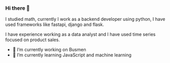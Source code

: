 ### Hi there 👋

<!--
**bkoscar/bkoscar** is a ✨ _special_ ✨ repository because its `README.md` (this file) appears on your GitHub profile. -->
I studied math, currently I work as a backend developer using python, I have used frameworks like fastapi, django and flask.

I have experience working as a data analyst and I have used time series focused on product sales.

- 🔭 I’m currently working on Busmen
- 🌱 I’m currently learning JavaScript and machine learning
